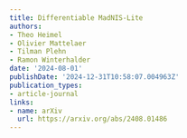 ```yaml
---
title: Differentiable MadNIS-Lite
authors:
- Theo Heimel
- Olivier Mattelaer
- Tilman Plehn
- Ramon Winterhalder
date: '2024-08-01'
publishDate: '2024-12-31T10:58:07.004963Z'
publication_types:
- article-journal
links:
- name: arXiv
  url: https://arxiv.org/abs/2408.01486
---
```

